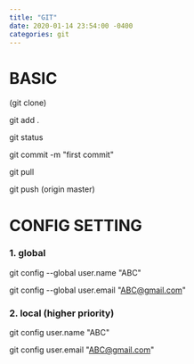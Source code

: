 ```yaml
---
title: "GIT"
date: 2020-01-14 23:54:00 -0400
categories: git
---
```


# BASIC

(git clone)

git add .

git status

git commit -m "first commit"

git pull

git push (origin master)


# CONFIG SETTING

### 1. global

git config --global user.name "ABC"

git config --global user.email "ABC@gmail.com"

### 2. local (higher priority)

git config user.name "ABC"

git config user.email "ABC@gmail.com"